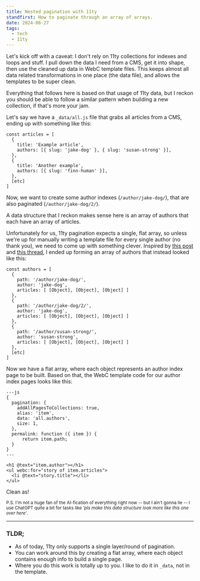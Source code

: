 ```yaml
---
title: Nested pagination with 11ty
standfirst: How to paginate through an array of arrays.
date: 2024-06-27
tags:
  - tech
  - 11ty
---
```


Let's kick off with a caveat: I don't rely on 11ty collections for indexes and loops and stuff. I pull down the data I need from a CMS, get it into shape, then use the cleaned up data in WebC template files. This keeps almost all data related transformations in one place (the data file), and allows the templates to be super clean.

Everything that follows here is based on that usage of 11ty data, but I reckon you should be able to follow a similar pattern when building a new collection, if that's more your jam.

Let's say we have a `_data/all.js` file that grabs all articles from a CMS, ending up with something like this:

```
const articles = [
  {
    title: 'Example article',
    authors: [{ slug: 'jake-dog' }, { slug: 'susan-strong' }],
  },
  {
    title: 'Another example',
    authors: [{ slug: 'finn-human' }],
  },
  [etc]
]
```

Now, we want to create some author indexes (`/author/jake-dog/`), that are also paginated (`/author/jake-dog/2/`).

A data structure that I reckon makes sense here is an array of authors that each have an array of articles.

Unfortunately for us, 11ty pagination expects a single, flat array, so unless we're up for manually writing a template file for every single author (no thank you), we need to come up with something clever. Inspired by [this post](https://www.codeflood.net/blog/2024/04/17/11ty-nested-pagination/) and [this thread](https://github.com/11ty/eleventy/issues/332), I ended up forming an array of authors that instead looked like this:

```
const authors = [
  {
    path: '/author/jake-dog/',
    author: 'jake-dog',
    articles: [ [Object], [Object], [Object] ]
  },
  {
    path: '/author/jake-dog/2/',
    author: 'jake-dog',
    articles: [ [Object], [Object], [Object] ]
  },
  {
    path: '/author/susan-strong/',
    author: 'susan-strong',
    articles: [ [Object], [Object], [Object] ]
  },
  [etc]
]
```

Now we have a flat array, where each object represents an author index page to be built. Based on that, the WebC template code for our author index pages looks like this:

```
---js
{
  pagination: {
    addAllPagesToCollections: true,
    alias: 'item',
    data: 'all.authors',
    size: 1,
  },
  permalink: function ({ item }) {
	  return item.path;
  }
}
---

<h1 @text="item.author"></h1>
<ul webc:for="story of item.articles">
  <li @text="story.title"></li>
</ul>
```

Clean as!

<small>P.S. I'm not a huge fan of the AI-fication of everything right now -- but I ain't gonna lie -- I use ChatGPT quite a bit for tasks like _'pls make this data structure look more like this one over here'_.</small>

---

### TLDR;

- As of today, 11ty only supports a single layer/round of pagination.
- You can work around this by creating a flat array, where each object contains enough info to build a single page.
- Where you do this work is totally up to you. I like to do it in `_data`, not in the template.
